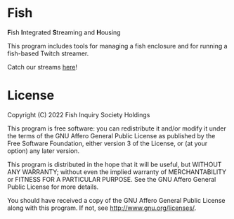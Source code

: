 # Fish
**F**ish **I**ntegrated **S**treaming and **H**ousing

This program includes tools for managing a fish enclosure and for running a fish-based Twitch streamer.

Catch our streams [here](https://www.twitch.tv/chickwensrule)!

# License
Copyright (C) 2022 Fish Inquiry Society Holdings

This program is free software: you can redistribute it and/or modify
it under the terms of the GNU Affero General Public License as published by
the Free Software Foundation, either version 3 of the License, or
(at your option) any later version.

This program is distributed in the hope that it will be useful,
but WITHOUT ANY WARRANTY; without even the implied warranty of
MERCHANTABILITY or FITNESS FOR A PARTICULAR PURPOSE.  See the
GNU Affero General Public License for more details.

You should have received a copy of the GNU Affero General Public License
along with this program.  If not, see <http://www.gnu.org/licenses/>.
